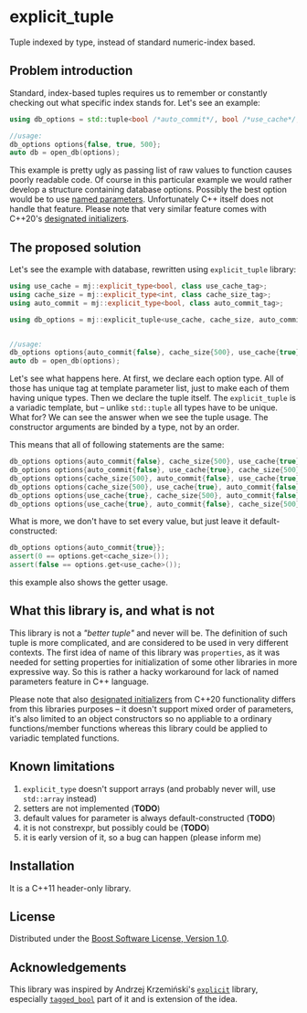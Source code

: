 # explicit_tuple

Tuple indexed by type, instead of standard numeric-index based.

## Problem introduction

Standard, index-based tuples requires us to remember or constantly checking out what specific index stands for. Let's see an example:

```c++
using db_options = std::tuple<bool /*auto_commit*/, bool /*use_cache*/, int /*cache_size*/>;

//usage:
db_options options{false, true, 500};
auto db = open_db(options);
```

This example is pretty ugly as passing list of raw values to function causes poorly readable code.
Of course in this particular example we would rather develop a structure containing database options.
Possibly the best option would be to use [named parameters](https://en.wikipedia.org/wiki/Named_parameter). Unfortunately C++ itself does not handle that feature.
Please note that very similar feature comes with C++20's [designated initializers](http://en.cppreference.com/w/cpp/language/aggregate_initialization).

## The proposed solution

Let's see the example with database, rewritten using `explicit_tuple` library:

```c++
using use_cache = mj::explicit_type<bool, class use_cache_tag>;
using cache_size = mj::explicit_type<int, class cache_size_tag>;
using auto_commit = mj::explicit_type<bool, class auto_commit_tag>;

using db_options = mj::explicit_tuple<use_cache, cache_size, auto_commit>;


//usage:
db_options options{auto_commit{false}, cache_size{500}, use_cache{true}};
auto db = open_db(options);
```

Let's see what happens here.
At first, we declare each option type.
All of those has unique tag at template parameter list, just to make each of them having unique types.
Then we declare the tuple itself. The `explicit_tuple` is a variadic template, but – unlike `std::tuple` all types have to be unique.
What for? We can see the answer when we see the tuple usage. The constructor arguments are binded by a type, not by an order.

This means that all of following statements are the same:

```c++
db_options options{auto_commit{false}, cache_size{500}, use_cache{true}};
db_options options{auto_commit{false}, use_cache{true}, cache_size{500}};
db_options options{cache_size{500}, auto_commit{false}, use_cache{true}};
db_options options{cache_size{500}, use_cache{true}, auto_commit{false}};
db_options options{use_cache{true}, cache_size{500}, auto_commit{false}};
db_options options{use_cache{true}, auto_commit{false}, cache_size{500}};
```

What is more, we don't have to set every value, but just leave it default-constructed:

```c++
db_options options{auto_commit{true}};
assert(0 == options.get<cache_size>());
assert(false == options.get<use_cache>());
```

this example also shows the getter usage.

## What this library is, and what is not
This library is not a *"better tuple"* and never will be.
The definition of such tuple is more complicated, and are considered to be used in very different contexts.
The first idea of name of this library was `properties`,
as it was needed for setting properties for initialization of some other libraries in more expressive way.
So this is rather a hacky workaround for lack of named parameters feature in C++ language.

Please note that also [designated initializers](http://en.cppreference.com/w/cpp/language/aggregate_initialization)
from C++20 functionality differs from this libraries purposes – it doesn't support mixed order of parameters,
it's also limited to an object constructors so no appliable to a ordinary functions/member functions whereas this library could be applied to variadic templated functions.

## Known limitations
1. `explicit_type` doesn't support arrays (and probably never will, use `std::array` instead)
2. setters are not implemented (**TODO**)
3. default values for parameter is always default-constructed (**TODO**)
4. it is not constrexpr, but possibly could be (**TODO**)
5. it is early version of it, so a bug can happen (please inform me)

## Installation
It is a C++11 header-only library.

## License
Distributed under the [Boost Software License, Version 1.0](http://www.boost.org/LICENSE_1_0.txt).

## Acknowledgements
This library was inspired by Andrzej Krzemiński's [`explicit`](https://github.com/akrzemi1/explicit) library, especially [`tagged_bool`](https://github.com/akrzemi1/explicit#tool-tagged_bool) part of it and is extension of the idea.